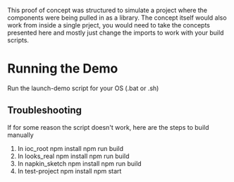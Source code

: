 This proof of concept was structured to simulate a project where the components were
being pulled in as a library.  The concept itself would also work from inside a single
prject, you would need to take the concepts presented here and mostly just change the imports
to work with your build scripts.

# Running the Demo
Run the launch-demo script for your OS (.bat or .sh)

## Troubleshooting
If for some reason the script doesn't work, here are the steps to build manually

1. In ioc_root
npm install
npm run build
2. In looks_real
npm install
npm run build
3. In napkin_sketch
npm install
npm run build
4. In test-project
npm install
npm start